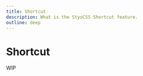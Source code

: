 ```yaml
---
title: Shortcut
description: What is the StyoCSS Shortcut feature.
outline: deep
---
```


# Shortcut

WIP
